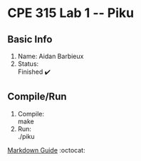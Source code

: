 # CPE 315 Lab 1 -- Piku

## Basic Info
1. Name: 
  Aidan Barbieux
2. Status:  
  Finished :heavy_check_mark:  
## Compile/Run
1. Compile:  
  make
2. Run:  
  ./piku

[Markdown Guide](https://guides.github.com/features/mastering-markdown/)
:octocat:



